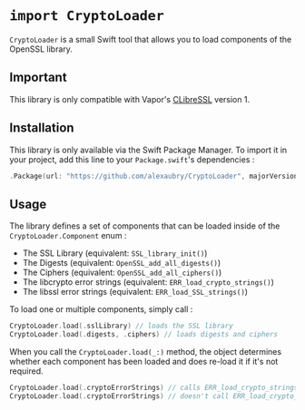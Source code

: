 # `import CryptoLoader`

`CryptoLoader` is a small Swift tool that allows you to load components of the OpenSSL library.

## Important

This library is only compatible with Vapor's [CLibreSSL](https://github.com/vapor/CLibreSSL) version 1.

## Installation

This library is only available via the Swift Package Manager. To import it in your project, add this line to your `Package.swift`'s dependencies :

~~~swift
.Package(url: "https://github.com/alexaubry/CryptoLoader", majorVersion: 1)
~~~

## Usage

The library defines a set of components that can be loaded inside of the `CryptoLoader.Component` enum : 

- The SSL Library (equivalent: `SSL_library_init()`)
- The Digests (equivalent: `OpenSSL_add_all_digests()`)
- The Ciphers (equivalent: `OpenSSL_add_all_ciphers()`)
- The libcrypto error strings (equivalent: `ERR_load_crypto_strings()`)
- The libssl error strings (equivalent: `ERR_load_SSL_strings()`)

To load one or multiple components, simply call :

~~~swift
CryptoLoader.load(.sslLibrary) // loads the SSL library
CryptoLoader.load(.digests, .ciphers) // loads digests and ciphers
~~~

When you call the `CryptoLoader.load(_:)` method, the object determines whether each component has been loaded and does re-load it if it's not required.

~~~swift
CryptoLoader.load(.cryptoErrorStrings) // calls ERR_load_crypto_strings()
CryptoLoader.load(.cryptoErrorStrings) // doesn't call ERR_load_crypto_strings()
~~~
